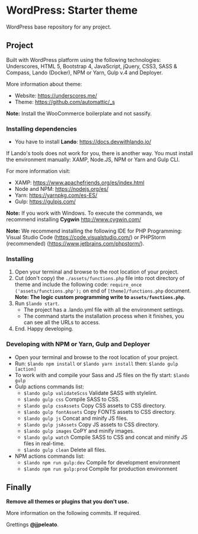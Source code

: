 # WordPress: Starter theme

WordPress base repository for any project.

## Project

Built with WordPress platform using the following technologies: Underscores, HTML 5, Bootstrap 4, JavaScript, jQuery, CSS3, SASS & Compass, Lando (Docker), NPM or Yarn, Gulp v.4 and Deployer.

More information about theme:

- Website: https://underscores.me/
- Theme: https://github.com/automattic/_s

**Note:** Install the WooCommerce boilerplate and not sassify.

### Installing dependencies

- You have to install **Lando**: https://docs.devwithlando.io/

If Lando's tools does not work for you, there is another way. You must install the environment manually: XAMP, Node.JS, NPM or Yarn and Gulp CLI.

For more information visit:

- XAMP: https://www.apachefriends.org/es/index.html
- Node and NPM: https://nodejs.org/es/
- Yarn: https://yarnpkg.com/es-ES/
- Gulp: https://gulpjs.com/

**Note:** If you work with Windows. To execute the commands, we recommend installing **Cygwin** http://www.cygwin.com/

**Note:** We recommend installing the following IDE for PHP Programming: Visual Studio Code (https://code.visualstudio.com/) or PHPStorm (recommended) (https://www.jetbrains.com/phpstorm/).

### Installing

1. Open your terminal and browse to the root location of your project.
2. Cut (don't copy) the `./assets/functions.php` file into root directory of theme and include the following code: `require_once ('assets/functions.php');` on end of `[theme]/functions.php` document. **Note: The logic custom programming write to `assets/functions.php`.**
3. Run `$lando start`.
	- The project has a .lando.yml file with all the environment settings.
	- The command starts the installation process when it finishes, you can see all the URLs to access.
4. End. Happy developing.

### Developing with NPM or Yarn, Gulp and Deployer

- Open your terminal and browse to the root location of your project.
- Run: `$lando npm install` or `$lando yarn install` then: `$lando gulp [action]`
- To work with and compile your Sass and JS files on the fly start: `$lando gulp`
- Gulp actions commands list:
    - `$lando gulp validateScss` Validate SASS with stylelint.
    - `$lando gulp css` Compile SASS to CSS.
    - `$lando gulp cssAssets` Copy CSS assets to CSS directory.
    - `$lando gulp fontAssets` Copy FONTS assets to CSS directory.
    - `$lando gulp js` Concat and minify JS files.
    - `$lando gulp jsAssets` Copy JS assets to CSS directory.
    - `$lando gulp images` CoPY and minify images.
    - `$lando gulp watch` Compile SASS to CSS and concat and minify JS files in real-time.
    - `$lando gulp clean` Delete all files.
- NPM actions commands list:
    - `$lando npm run gulp:dev` Compile for development environment
    - `$lando npm run gulp:prod` Compile for production environment

## Finally

**Remove all themes or plugins that you don't use.**

More information on the following commits. If required.

Grettings **@jjpeleato**.
